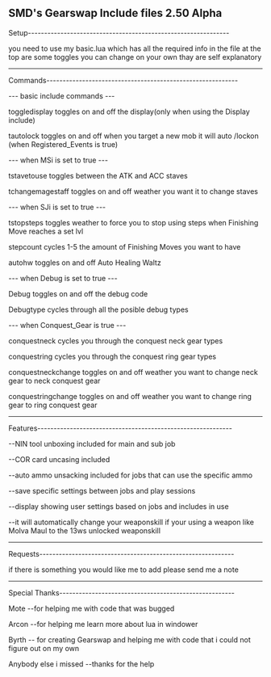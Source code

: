 SMD's Gearswap Include files
2.50 Alpha
-------------------------------------------------------------------
Setup--------------------------------------------------------------

you need to use my basic.lua which has all the required info in the file
at the top are some toggles you can change on your own thay are self explanatory

-------------------------------------------------------------------
Commands-----------------------------------------------------------

--- basic include commands ---

toggledisplay toggles on and off the display(only when using the Display include)

tautolock toggles on and off when you target a new mob it will auto /lockon (when Registered_Events is true)

--- when MSi is set to true ---

tstavetouse toggles between the ATK and ACC staves

tchangemagestaff toggles on and off weather you want it to change staves

--- when SJi is set to true ---

tstopsteps toggles weather to force you to stop using steps when Finishing Move reaches a set lvl

stepcount cycles 1-5 the amount of Finishing Moves you want to have

autohw toggles on and off Auto Healing Waltz 

--- when Debug is set to true ---

Debug toggles on and off the debug code

Debugtype cycles through all the posible debug types

--- when Conquest_Gear is true ---

conquestneck cycles you through the conquest neck gear types

conquestring cycles you through the conquest ring gear types

conquestneckchange toggles on and off weather you want to change neck gear to neck conquest gear

conquestringchange toggles on and off weather you want to change ring gear to ring conquest gear

--------------------------------------------------------------------
Features------------------------------------------------------------

--NIN tool unboxing included for main and sub job

--COR card uncasing included

--auto ammo unsacking included for jobs that can use the specific ammo

--save specific settings between jobs and play sessions

--display showing user settings based on jobs and includes in use

--it will automatically change your weaponskill if your using a weapon like Molva Maul to the 13ws unlocked weaponskill

--------------------------------------------------------------------
Requests------------------------------------------------------------

if there is something you would like me to add please send me a note

--------------------------------------------------------------------
Special Thanks------------------------------------------------------

Mote --for helping me with code that was bugged

Arcon --for helping me learn more about lua in windower

Byrth -- for creating Gearswap and helping me with code that i could not figure out on my own

Anybody else i missed --thanks for the help
